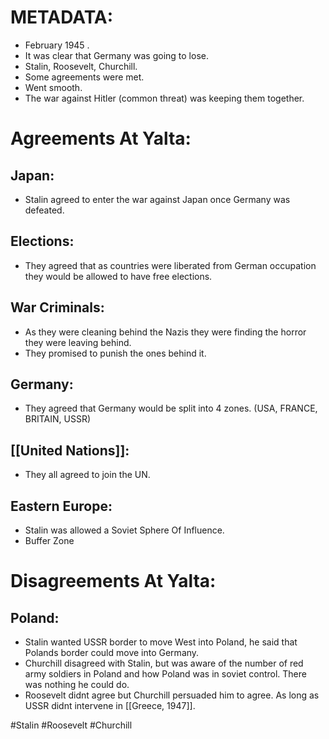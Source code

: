 # METADATA:
- February 1945 .
- It was clear that Germany was going to lose.
- Stalin, Roosevelt, Churchill.
- Some agreements were met.
- Went smooth.
- The war against Hitler (common threat) was keeping them together.

# Agreements At Yalta:
## Japan:
- Stalin agreed to enter the war against Japan once Germany was defeated.

## Elections:
- They agreed that as countries were liberated from German occupation they would be allowed to have free elections.

## War Criminals:
- As they were cleaning behind the Nazis they were finding the horror they were leaving behind.
- They promised to punish the ones behind it.

## Germany:
- They agreed that Germany would be split into 4 zones. (USA, FRANCE, BRITAIN, USSR)

## [[United Nations]]:
- They all agreed to join the UN.

## Eastern Europe:
- Stalin was allowed a Soviet Sphere Of Influence.
- Buffer Zone

# Disagreements At Yalta:
## Poland:
- Stalin wanted USSR border to move West into Poland, he said that Polands border could move into Germany.
- Churchill disagreed with Stalin, but was aware of the number of red army soldiers in Poland and how Poland was in soviet control. There was nothing he could do.
- Roosevelt didnt agree but Churchill persuaded him to agree. As long as USSR didnt intervene in [[Greece, 1947]].

#Stalin #Roosevelt #Churchill
